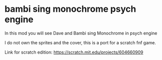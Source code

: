 # bambi sing monochrome psych engine
In this mod you will see Dave and Bambi sing Monochrome in psych engine

I do not own the sprites and the cover, this is a port for a scratch fnf game.

Link for scratch edition: https://scratch.mit.edu/projects/604660909

